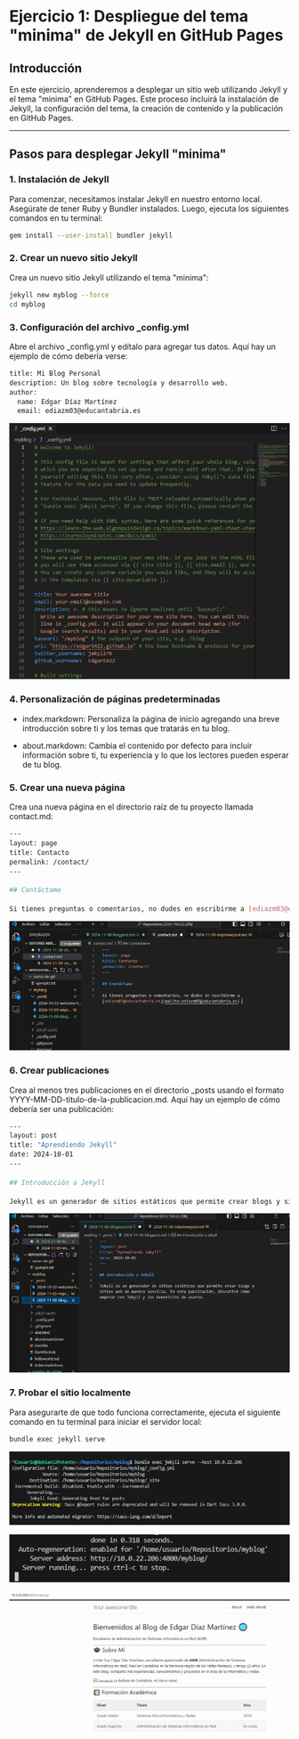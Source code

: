 # Ejercicio 1: Despliegue del tema "minima" de Jekyll en GitHub Pages

## Introducción
En este ejercicio, aprenderemos a desplegar un sitio web utilizando Jekyll y el tema "minima" en GitHub Pages. Este proceso incluirá la instalación de Jekyll, la configuración del tema, la creación de contenido y la publicación en GitHub Pages.

---

## Pasos para desplegar Jekyll "minima"

### 1. Instalación de Jekyll

Para comenzar, necesitamos instalar Jekyll en nuestro entorno local. Asegúrate de tener Ruby y Bundler instalados. Luego, ejecuta los siguientes comandos en tu terminal:

```bash
gem install --user-install bundler jekyll
```

### 2. Crear un nuevo sitio Jekyll
Crea un nuevo sitio Jekyll utilizando el tema "minima":

```bash
jekyll new myblog --force
cd myblog
```
### 3. Configuración del archivo _config.yml
Abre el archivo _config.yml y edítalo para agregar tus datos. Aquí hay un ejemplo de cómo debería verse:

```bash
title: Mi Blog Personal
description: Un blog sobre tecnología y desarrollo web.
author:
  name: Edgar Díaz Martínez
  email: ediazm03@educantabria.es
```

![Repositorio](images/yaml.PNG)

### 4. Personalización de páginas predeterminadas
- index.markdown: Personaliza la página de inicio agregando una breve introducción sobre ti y los temas que tratarás en tu blog.

- about.markdown: Cambia el contenido por defecto para incluir información sobre ti, tu experiencia y lo que los lectores pueden esperar de tu blog.

### 5. Crear una nueva página
Crea una nueva página en el directorio raíz de tu proyecto llamada contact.md:

```bash
---
layout: page
title: Contacto
permalink: /contact/
---

## Contáctame

Si tienes preguntas o comentarios, no dudes en escribirme a [ediazm03@educantabria.es](mailto:ediazm03@educantabria.es).
```

![Repositorio](images/contact.PNG)

### 6. Crear publicaciones
Crea al menos tres publicaciones en el directorio _posts usando el formato YYYY-MM-DD-titulo-de-la-publicacion.md. Aquí hay un ejemplo de cómo debería ser una publicación:

```bash
---
layout: post
title: "Aprendiendo Jekyll"
date: 2024-10-01
---

## Introducción a Jekyll

Jekyll es un generador de sitios estáticos que permite crear blogs y sitios web de manera sencilla. En esta publicación, discutiré cómo empezar con Jekyll y los beneficios de usarlo.
```
![Repositorio](images/post.PNG)

### 7. Probar el sitio localmente
Para asegurarte de que todo funciona correctamente, ejecuta el siguiente comando en tu terminal para iniciar el servidor local:

```bash
bundle exec jekyll serve
```
![Repositorio](images/bundle_Exec.PNG)

![Repositorio](images/myblog.PNG)

![blog](images/final_myblog.PNG)
